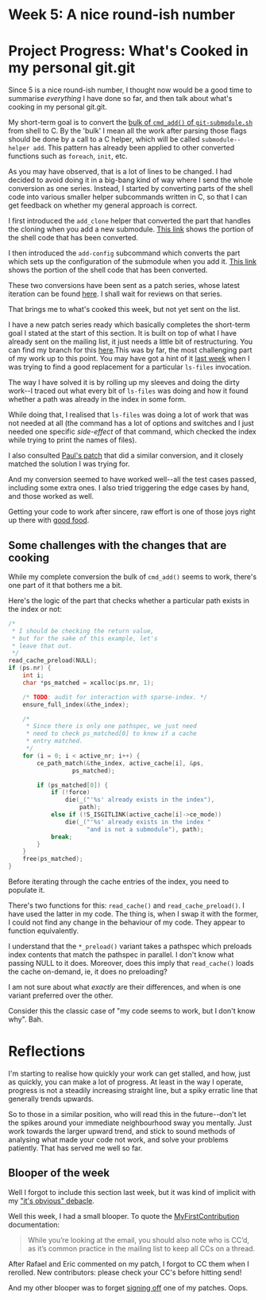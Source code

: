# Week 5: A nice round-ish number

# Project Progress: What's Cooked in my personal git.git

Since 5 is a nice round-ish number, I thought now would be a good time to summarise *everything* I have done so far, and then talk about what's cooking in my personal git.git.

My short-term goal is to convert the [bulk of `cmd_add()` of `git-submodule.sh`](https://github.com/tfidfwastaken/git/blob/master/git-submodule.sh#L89-L308) from shell to C. By the 'bulk' I mean all the work after parsing those flags should be done by a call to a C helper, which will be called `submodule--helper add`. This pattern has already been applied to other converted functions such as `foreach`, `init`, etc.

As you may have observed, that is a lot of lines to be changed. I had decided to avoid doing it in a big-bang kind of way where I send the whole conversion as one series. Instead, I started by converting parts of the shell code into various smaller helper subcommands written in C, so that I can get feedback on whether my general approach is correct.

I first introduced the `add_clone` helper that converted the part that handles the cloning when you add a new submodule. [This link](https://github.com/tfidfwastaken/git/commit/944a07ff33d74c4357a467f6acafe4abae905b74#diff-6471df7489a7698cb8d1be613dba970edbc6c5460b296c7e256c809beecb8cfd) shows the portion of the shell code that has been converted.

I then introduced the `add-config` subcommand which converts the part which sets up the configuration of the submodule when you add it. [This link](https://github.com/tfidfwastaken/git/commit/383f0b6217dc9aa1e04554e11f5d90c73169795e#diff-6471df7489a7698cb8d1be613dba970edbc6c5460b296c7e256c809beecb8cfd) shows the portion of the shell code that has been converted.

These two conversions have been sent as a patch series, whose latest iteration can be found [here](https://lore.kernel.org/git/20210615145745.33382-1-raykar.ath@gmail.com/). I shall wait for reviews on that series.

That brings me to what's cooked this week, but not yet sent on the list.

I have a new patch series ready which basically completes the short-term goal I stated at the start of this section. It is built on top of what I have already sent on the mailing list, it just needs a little bit of restructuring. You can find my branch for this [here](https://github.com/tfidfwastaken/git/commits/submodule-helper-add).This was by far, the most challenging part of my work up to this point. You may have got a hint of it [last week](week4.md) when I was trying to find a good replacement for a particular `ls-files` invocation.

The way I have solved it is by rolling up my sleeves and doing the dirty work--I traced out what every bit of `ls-files` was doing and how it found whether a path was already in the index in some form.

While doing that, I realised that `ls-files` was doing a lot of work that was not needed at all (the command has a lot of options and switches and I just needed one specific *side-effect* of that command, which checked the index while trying to print the names of files).

I also consulted [Paul's patch](https://github.com/git/git/commit/d553f538b8#diff-c919215a006bdf88661fad082403f9242aae66dece60ec3463d2cc573ba6383cR1265-R1286) that did a similar conversion, and it closely matched the solution I was trying for.

And my conversion seemed to have worked well--all the test cases passed, including some extra ones. I also tried triggering the edge cases by hand, and those worked as well.

Getting your code to work after sincere, raw effort is one of those joys right up there with [good food](https://upload.wikimedia.org/wikipedia/commons/3/35/Biryani_Home.jpg).

## Some challenges with the changes that are cooking

While my complete conversion the bulk of `cmd_add()` seems to work, there's one part of it that bothers me a bit.

Here's the logic of the part that checks whether a particular path exists in the index or not:
```C
/*
 * I should be checking the return value,
 * but for the sake of this example, let's
 * leave that out.
 */
read_cache_preload(NULL);
if (ps.nr) {
	int i;
	char *ps_matched = xcalloc(ps.nr, 1);

	/* TODO: audit for interaction with sparse-index. */
	ensure_full_index(&the_index);

	/*
	 * Since there is only one pathspec, we just need
	 * need to check ps_matched[0] to know if a cache
	 * entry matched.
	 */
	for (i = 0; i < active_nr; i++) {
		ce_path_match(&the_index, active_cache[i], &ps,
			      ps_matched);

		if (ps_matched[0]) {
			if (!force)
				die(_("'%s' already exists in the index"),
				    path);
			else if (!S_ISGITLINK(active_cache[i]->ce_mode))
				die(_("'%s' already exists in the index "
				      "and is not a submodule"), path);
			break;
		}
	}
	free(ps_matched);
}
```

Before iterating through the cache entries of the index, you need to populate it.

There's two functions for this: `read_cache()` and `read_cache_preload()`. I have used the latter in my code. The thing is, when I swap it with the former, I could not find any change in the behaviour of my code. They appear to function equivalently.

I understand that the `*_preload()` variant takes a pathspec which preloads index contents that match the pathspec in parallel. I don't know what passing NULL to it does. Moreover, does this imply that `read_cache()` loads the cache on-demand, ie, it does no preloading?

I am not sure about what *exactly* are their differences, and when is one variant preferred over the other.

Consider this the classic case of "my code seems to work, but I don't know why". Bah.

# Reflections

I'm starting to realise how quickly your work can get stalled, and how, just as quickly, you can make a lot of progress. At least in the way I operate, progress is not a steadily increasing straight line, but a spiky erratic line that generally trends upwards.

So to those in a similar position, who will read this in the future--don't let the spikes around your immediate neighbourhood sway you mentally. Just work towards the larger upward trend, and stick to sound methods of analysing what made your code not work, and solve your problems patiently. That has served me well so far.

## Blooper of the week

Well I forgot to include this section last week, but it was kind of implicit with my ["it's obvious" debacle](http://atharvaraykar.me/gitnotes/week4#on-obviousness).

Well this week, I had a small blooper. To quote the [MyFirstContribution](https://git-scm.com/docs/MyFirstContribution) documentation:

> While you’re looking at the email, you should also note who is CC’d, as it’s common practice in the mailing list to keep all CCs on a thread.

After Rafael and Eric commented on my patch, I forgot to CC them when I rerolled. New contributors: please check your CC's before hitting send!

And my other blooper was to forget [signing off](https://git-scm.com/docs/SubmittingPatches#sign-off) one of my patches. Oops.
